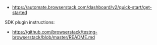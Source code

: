 - https://automate.browserstack.com/dashboard/v2/quick-start/get-started

SDK plugin instructions:
- https://github.com/browserstack/testng-browserstack/blob/master/README.md